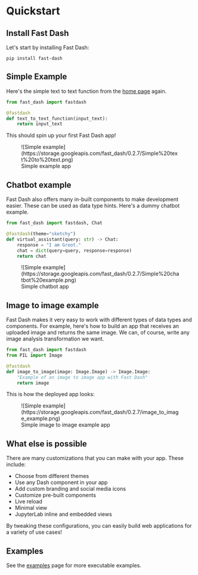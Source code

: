 # Quickstart

## Install Fast Dash

Let's start by installing Fast Dash:
```
pip install fast-dash
```

## Simple Example

Here's the simple text to text function from the [home page](index.md) again.

```py linenums="1"
from fast_dash import fastdash

@fastdash
def text_to_text_function(input_text):
    return input_text
```

This should spin up your first Fast Dash app!

<figure markdown>
  ![Simple example](https://storage.googleapis.com/fast_dash/0.2.7/Simple%20text%20to%20text.png)
  <figcaption>Simple example app</figcaption>
</figure>

## Chatbot example

Fast Dash also offers many in-built components to make development easier. 
These can be used as data type hints.
Here's a dummy chatbot example.

```py linenums="1"
from fast_dash import fastdash, Chat

@fastdash(theme="sketchy")
def virtual_assistant(query: str) -> Chat:
    response = "I am Groot."
    chat = dict(query=query, response=response)
    return chat
```

<figure markdown>
  ![Simple example](https://storage.googleapis.com/fast_dash/0.2.7/Simple%20chatbot%20example.png)
  <figcaption>Simple chatbot app</figcaption>
</figure>


## Image to image example

Fast Dash makes it very easy to work with different types of data types and components. 
For example, here's how to build an app that receives an uploaded image and returns the same image.
We can, of course, write any image analysis transformation we want.

```py linenums="1"
from fast_dash import fastdash
from PIL import Image

@fastdash
def image_to_image(image: Image.Image) -> Image.Image:
    "Example of an image to image app with Fast Dash"
    return image
```

This is how the deployed app looks:

<figure markdown>
  ![Simple example](https://storage.googleapis.com/fast_dash/0.2.7/image_to_image_example.png)
  <figcaption>Simple image to image example app</figcaption>
</figure>

## What else is possible

There are many customizations that you can make with your app. These include:

* Choose from different themes
* Use any Dash component in your app
* Add custom branding and social media icons
* Customize pre-built components
* Live reload
* Minimal view
* JupyterLab inline and embedded views

By tweaking these configurations, you can easily build web applications for a variety of use cases!

## Examples

See the [examples](/Examples/01_simple_text_to_text) page for more executable examples.
